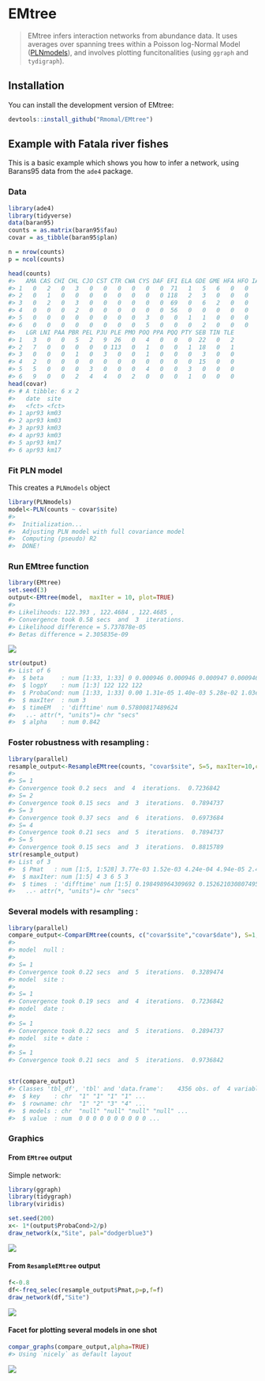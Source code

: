 
<!-- README.md is generated from README.Rmd. Please edit that file -->
EMtree
======

> EMtree infers interaction networks from abundance data. It uses averages over spanning trees within a Poisson log-Normal Model ([PLNmodels](https://github.com/jchiquet/PLNmodels%3E)), and involves plotting funcitonalities (using `ggraph` and `tydigraph`).

Installation
------------

You can install the development version of EMtree:

``` r
devtools::install_github("Rmomal/EMtree")
```

Example with Fatala river fishes
--------------------------------

This is a basic example which shows you how to infer a network, using Barans95 data from the `ade4` package.

### Data

``` r
library(ade4)
library(tidyverse)
data(baran95)
counts = as.matrix(baran95$fau)
covar = as_tibble(baran95$plan)

n = nrow(counts)
p = ncol(counts)
```

``` r
head(counts)
#>   AMA CAS CHI CHL CJO CST CTR CWA CYS DAF EFI ELA GDE GME HFA HFO IAF LFA
#> 1   0   2   0   3   0   0   0   0   0   0  71   1   5   6   0   0   7   3
#> 2   0   1   0   0   0   0   0   0   0   0 118   2   3   0   0   0   8   1
#> 3   0   2   0   3   0   0   0   0   0   0  69   0   6   2   0   0   8   3
#> 4   0   0   0   2   0   0   0   0   0   0  56   0   0   0   0   0   1   0
#> 5   0   0   0   0   0   0   0   0   3   0   0   1   1   0   0   0   2   2
#> 6   0   0   0   0   0   0   0   0   5   0   0   0   2   0   0   0   0   0
#>   LGR LNI PAA PBR PEL PJU PLE PMO POQ PPA PQQ PTY SEB TIN TLE
#> 1   3   0   0   5   2   9  26   0   4   0   0   0  22   0   2
#> 2   7   0   0   0   0   0 113   0   1   0   0   1  18   0   1
#> 3   0   0   0   1   0   3   0   0   1   0   0   0   3   0   0
#> 4   2   0   0   0   0   0   0   0   0   0   0   0  15   0   0
#> 5   5   0   0   0   3   0   0   0   4   0   0   3   0   0   0
#> 6   9   0   0   2   4   4   0   2   0   0   0   1   0   0   0
head(covar)
#> # A tibble: 6 x 2
#>   date  site 
#>   <fct> <fct>
#> 1 apr93 km03 
#> 2 apr93 km03 
#> 3 apr93 km03 
#> 4 apr93 km03 
#> 5 apr93 km17 
#> 6 apr93 km17
```

### Fit PLN model

This creates a `PLNmodels` object

``` r
library(PLNmodels)
model<-PLN(counts ~ covar$site)
#> 
#>  Initialization...
#>  Adjusting PLN model with full covariance model
#>  Computing (pseudo) R2
#>  DONE!
```

### Run EMtree function

``` r
library(EMtree)
set.seed(3)
output<-EMtree(model,  maxIter = 10, plot=TRUE)
#> 
#> Likelihoods: 122.393 , 122.4684 , 122.4685 , 
#> Convergence took 0.58 secs  and  3  iterations.
#> Likelihood difference = 5.737878e-05 
#> Betas difference = 2.305835e-09
```

<img src="man/figures/README-output-1.png" style="display: block; margin: auto;" />

``` r
str(output)
#> List of 6
#>  $ beta     : num [1:33, 1:33] 0 0.000946 0.000946 0.000947 0.000946 ...
#>  $ logpY    : num [1:3] 122 122 122
#>  $ ProbaCond: num [1:33, 1:33] 0.00 1.31e-05 1.40e-03 5.28e-02 1.03e-03 ...
#>  $ maxIter  : num 3
#>  $ timeEM   : 'difftime' num 0.57800817489624
#>   ..- attr(*, "units")= chr "secs"
#>  $ alpha    : num 0.842
```

### Foster robustness with resampling :

``` r
library(parallel)
resample_output<-ResampleEMtree(counts, "covar$site", S=5, maxIter=10,cond.tol=1e-8, cores=1)
#> 
#> S= 1  
#> Convergence took 0.2 secs  and  4  iterations.  0.7236842
#> S= 2  
#> Convergence took 0.15 secs  and  3  iterations.  0.7894737
#> S= 3  
#> Convergence took 0.37 secs  and  6  iterations.  0.6973684
#> S= 4  
#> Convergence took 0.21 secs  and  5  iterations.  0.7894737
#> S= 5  
#> Convergence took 0.15 secs  and  3  iterations.  0.8815789
str(resample_output)
#> List of 3
#>  $ Pmat   : num [1:5, 1:528] 3.77e-03 1.52e-03 4.24e-04 4.94e-05 2.46e-05 ...
#>  $ maxIter: num [1:5] 4 3 6 5 3
#>  $ times  : 'difftime' num [1:5] 0.198498964309692 0.152621030807495 0.371340036392212 0.210417032241821 ...
#>   ..- attr(*, "units")= chr "secs"
```

### Several models with resampling :

``` r
library(parallel)
compare_output<-ComparEMtree(counts, c("covar$site","covar$date"), S=1, maxIter=5,cond.tol=1e-8,cores=1,f=0.8)
#> 
#> model  null : 
#> 
#> S= 1  
#> Convergence took 0.22 secs  and  5  iterations.  0.3289474
#> model  site : 
#> 
#> S= 1  
#> Convergence took 0.19 secs  and  4  iterations.  0.7236842
#> model  date : 
#> 
#> S= 1  
#> Convergence took 0.22 secs  and  5  iterations.  0.2894737
#> model  site + date : 
#> 
#> S= 1  
#> Convergence took 0.21 secs  and  5  iterations.  0.9736842


str(compare_output)
#> Classes 'tbl_df', 'tbl' and 'data.frame':    4356 obs. of  4 variables:
#>  $ key    : chr  "1" "1" "1" "1" ...
#>  $ rowname: chr  "1" "2" "3" "4" ...
#>  $ models : chr  "null" "null" "null" "null" ...
#>  $ value  : num  0 0 0 0 0 0 0 0 0 0 ...
```

### Graphics

#### From `EMtree` output

Simple network:

``` r
library(ggraph)
library(tidygraph)
library(viridis)

set.seed(200)
x<- 1*(output$ProbaCond>2/p)
draw_network(x,"Site", pal="dodgerblue3")
```

<img src="man/figures/README-unnamed-chunk-5-1.png" style="display: block; margin: auto;" />

#### From `ResampleEMtree` output

``` r
f<-0.8
df<-freq_selec(resample_output$Pmat,p=p,f=f)
draw_network(df,"Site")
```

<img src="man/figures/README-unnamed-chunk-6-1.png" style="display: block; margin: auto;" />

#### Facet for plotting several models in one shot

``` r
compar_graphs(compare_output,alpha=TRUE)
#> Using `nicely` as default layout
```

<img src="man/figures/README-unnamed-chunk-7-1.png" style="display: block; margin: auto;" />
